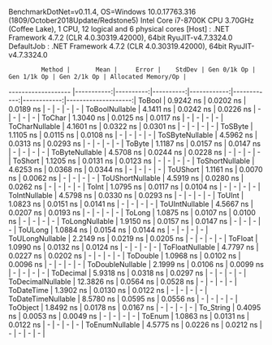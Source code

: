 
BenchmarkDotNet=v0.11.4, OS=Windows 10.0.17763.316 (1809/October2018Update/Redstone5)
Intel Core i7-8700K CPU 3.70GHz (Coffee Lake), 1 CPU, 12 logical and 6 physical cores
  [Host]     : .NET Framework 4.7.2 (CLR 4.0.30319.42000), 64bit RyuJIT-v4.7.3324.0
  DefaultJob : .NET Framework 4.7.2 (CLR 4.0.30319.42000), 64bit RyuJIT-v4.7.3324.0


             Method |       Mean |     Error |    StdDev | Gen 0/1k Op | Gen 1/1k Op | Gen 2/1k Op | Allocated Memory/Op |
------------------- |-----------:|----------:|----------:|------------:|------------:|------------:|--------------------:|
             ToBool |  0.9242 ns | 0.0202 ns | 0.0189 ns |           - |           - |           - |                   - |
     ToBoolNullable |  4.1411 ns | 0.0242 ns | 0.0226 ns |           - |           - |           - |                   - |
             ToChar |  1.3040 ns | 0.0125 ns | 0.0117 ns |           - |           - |           - |                   - |
     ToCharNullable |  4.1601 ns | 0.0322 ns | 0.0301 ns |           - |           - |           - |                   - |
            ToSByte |  1.1105 ns | 0.0115 ns | 0.0108 ns |           - |           - |           - |                   - |
    ToSByteNullable |  4.5962 ns | 0.0313 ns | 0.0293 ns |           - |           - |           - |                   - |
             ToByte |  1.1187 ns | 0.0157 ns | 0.0147 ns |           - |           - |           - |                   - |
     ToByteNullable |  4.5708 ns | 0.0244 ns | 0.0228 ns |           - |           - |           - |                   - |
            ToShort |  1.1205 ns | 0.0131 ns | 0.0123 ns |           - |           - |           - |                   - |
    ToShortNullable |  4.6253 ns | 0.0368 ns | 0.0344 ns |           - |           - |           - |                   - |
           ToUShort |  1.1161 ns | 0.0070 ns | 0.0062 ns |           - |           - |           - |                   - |
   ToUShortNullable |  4.5919 ns | 0.0280 ns | 0.0262 ns |           - |           - |           - |                   - |
              ToInt |  1.0795 ns | 0.0117 ns | 0.0104 ns |           - |           - |           - |                   - |
      ToIntNullable |  4.5798 ns | 0.0330 ns | 0.0293 ns |           - |           - |           - |                   - |
             ToUInt |  1.0823 ns | 0.0151 ns | 0.0141 ns |           - |           - |           - |                   - |
     ToUIntNullable |  4.5667 ns | 0.0207 ns | 0.0193 ns |           - |           - |           - |                   - |
             ToLong |  1.0875 ns | 0.0107 ns | 0.0100 ns |           - |           - |           - |                   - |
     ToLongNullable |  1.9150 ns | 0.0157 ns | 0.0147 ns |           - |           - |           - |                   - |
            ToULong |  1.0884 ns | 0.0154 ns | 0.0144 ns |           - |           - |           - |                   - |
    ToULongNullable |  2.2149 ns | 0.0219 ns | 0.0205 ns |           - |           - |           - |                   - |
            ToFloat |  1.0990 ns | 0.0132 ns | 0.0124 ns |           - |           - |           - |                   - |
    ToFloatNullable |  4.7797 ns | 0.0227 ns | 0.0202 ns |           - |           - |           - |                   - |
           ToDouble |  1.0968 ns | 0.0102 ns | 0.0096 ns |           - |           - |           - |                   - |
   ToDoubleNullable |  2.1999 ns | 0.0106 ns | 0.0099 ns |           - |           - |           - |                   - |
          ToDecimal |  5.9318 ns | 0.0318 ns | 0.0297 ns |           - |           - |           - |                   - |
  ToDecimalNullable | 12.3826 ns | 0.0564 ns | 0.0528 ns |           - |           - |           - |                   - |
         ToDateTime |  1.3902 ns | 0.0130 ns | 0.0122 ns |           - |           - |           - |                   - |
 ToDateTimeNullable |  8.5780 ns | 0.0595 ns | 0.0556 ns |           - |           - |           - |                   - |
           ToObject |  1.8492 ns | 0.0178 ns | 0.0167 ns |           - |           - |           - |                   - |
          To_String |  0.4095 ns | 0.0053 ns | 0.0049 ns |           - |           - |           - |                   - |
             ToEnum |  1.0863 ns | 0.0131 ns | 0.0122 ns |           - |           - |           - |                   - |
     ToEnumNullable |  4.5775 ns | 0.0226 ns | 0.0212 ns |           - |           - |           - |                   - |
